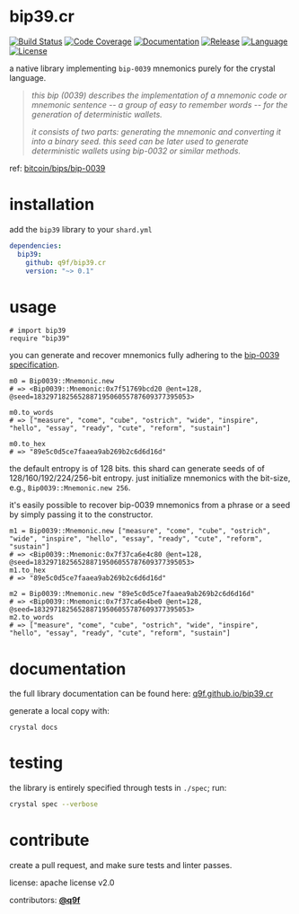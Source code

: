 # bip39.cr

[![Build Status](https://img.shields.io/github/actions/workflow/status/q9f/bip39.cr/nightly.yml?branch=main)](https://github.com/q9f/bip39.cr/actions)
[![Code Coverage](https://codecov.io/gh/q9f/bip39.cr/branch/main/graph/badge.svg?token=ngxRs9HdJA)](https://codecov.io/gh/q9f/bip39.cr)
[![Documentation](https://img.shields.io/badge/docs-html-black)](https://q9f.github.io/bip39.cr/)
[![Release](https://img.shields.io/github/v/release/q9f/bip39.cr?include_prereleases&color=black)](https://github.com/q9f/bip39.cr/releases/latest)
[![Language](https://img.shields.io/github/languages/top/q9f/bip39.cr?color=black)](https://github.com/q9f/bip39.cr/search?l=crystal)
[![License](https://img.shields.io/github/license/q9f/bip39.cr.svg?color=black)](LICENSE)

a native library implementing `bip-0039` mnemonics purely for the crystal language.

> _this bip (0039) describes the implementation of a mnemonic code or mnemonic sentence -- a group of easy to remember words -- for the generation of deterministic wallets._
>
> _it consists of two parts: generating the mnemonic and converting it into a binary seed. this seed can be later used to generate deterministic wallets using bip-0032 or similar methods._

ref: [bitcoin/bips/bip-0039](https://github.com/bitcoin/bips/blob/master/bip-0039.mediawiki)

# installation

add the `bip39` library to your `shard.yml`

```yaml
dependencies:
  bip39:
    github: q9f/bip39.cr
    version: "~> 0.1"
```

# usage

```crystal
# import bip39
require "bip39"
```

you can generate and recover mnemonics fully adhering to the [bip-0039 specification](https://github.com/bitcoin/bips/blob/master/bip-0039.mediawiki).

```crystal
m0 = Bip0039::Mnemonic.new
# => <Bip0039::Mnemonic:0x7f51769bcd20 @ent=128, @seed=183297182565288719506055787609377395053>

m0.to_words
# => ["measure", "come", "cube", "ostrich", "wide", "inspire", "hello", "essay", "ready", "cute", "reform", "sustain"]

m0.to_hex
# => "89e5c0d5ce7faaea9ab269b2c6d6d16d"
```

the default entropy is of 128 bits. this shard can generate seeds of of 128/160/192/224/256-bit entropy. just initialize mnemonics with the bit-size, e.g., `Bip0039::Mnemonic.new 256`.

it's easily possible to recover bip-0039 mnemonics from a phrase or a seed by simply passing it to the constructor.

```crystal
m1 = Bip0039::Mnemonic.new ["measure", "come", "cube", "ostrich", "wide", "inspire", "hello", "essay", "ready", "cute", "reform", "sustain"]
# => <Bip0039::Mnemonic:0x7f37ca6e4c80 @ent=128, @seed=183297182565288719506055787609377395053>
m1.to_hex
# => "89e5c0d5ce7faaea9ab269b2c6d6d16d"

m2 = Bip0039::Mnemonic.new "89e5c0d5ce7faaea9ab269b2c6d6d16d"
# => <Bip0039::Mnemonic:0x7f37ca6e4be0 @ent=128, @seed=183297182565288719506055787609377395053>
m2.to_words
# => ["measure", "come", "cube", "ostrich", "wide", "inspire", "hello", "essay", "ready", "cute", "reform", "sustain"]
```

# documentation

the full library documentation can be found here: [q9f.github.io/bip39.cr](https://q9f.github.io/bip39.cr/)

generate a local copy with:

```
crystal docs
```

# testing

the library is entirely specified through tests in `./spec`; run:

```bash
crystal spec --verbose
```

# contribute

create a pull request, and make sure tests and linter passes.

license: apache license v2.0

contributors: [**@q9f**](https://github.com/q9f/)
